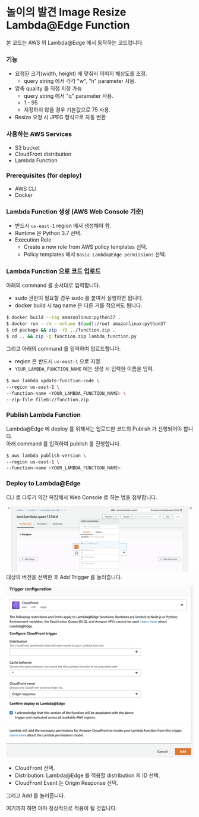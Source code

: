 # 놀이의 발견 Image Resize Lambda@Edge Function

본 코드는 AWS 의 Lambda@Edge 에서 동작하는 코드입니다.

### 기능
- 요청된 크기(width, height) 에 맞춰서 이미지 해상도를 조정.
    - query string 에서 각각 "w", "h" parameter 사용.
- 압축 quality 를 직접 지정 가능
    - query string 에서 "q" parameter 사용.
    - 1 - 95
    - 지정하지 않을 경우 기본값으로 75 사용.
- Resize 요청 시 JPEG 형식으로 자동 변환

### 사용하는 AWS Services
- S3 bucket
- CloudFront distribution
- Lambda Function

### Prerequisites (for deploy)
- AWS CLI
- Docker

### Lambda Function 생성 (AWS Web Console 기준)
- 반드시 ```us-east-1``` region 에서 생성해야 함.
- Runtime 은 Python 3.7 선택.
- Execution Role
    - Create a new role from AWS policy templates 선택.
    - Policy templates 에서 ```Basic Lambda@Edge permissions``` 선택.

### Lambda Function 으로 코드 업로드
아래의 command 를 순서대로 입력합니다.
- sudo 권한이 필요할 경우 sudo 를 붙여서 실행하면 됩니다.
- docker build 시 tag name 은 다른 거를 적으셔도 됩니다.
```bash
$ docker build --tag amazonlinux:python37 .
$ docker run --rm --volume $(pwd):/root amazonlinux:python37
$ cd package && zip -r9 ../function.zip .
$ cd .. && zip -g function.zip lambda_function.py
```

그리고 아래의 command 를 입력하여 업로드합니다.
- region 은 반드시 ```us-east-1``` 으로 지정.
- ```YOUR_LAMBDA_FUNCTION_NAME``` 에는 생성 시 입력한 이름을 입력.
```bash
$ aws lambda update-function-code \
--region us-east-1 \
--function-name <YOUR_LAMBDA_FUNCTION_NAME> \
--zip-file fileb://function.zip
```

### Publish Lambda Function
Lambda@Edge 에 deploy 를 위해서는 업로드한 코드의 Publish 가 선행되어야 합니다.  
아래 command 를 입력하여 publish 를 진행합니다.
```bash
$ aws lambda publish-version \
--region us-east-1 \
--function-name <YOUR_LAMBDA_FUNCTION_NAME>
```

### Deploy to Lambda@Edge
CLI 로 다루기 약간 복잡해서 Web Console 로 하는 법을 첨부합니다.

![Step 1](./images/step1.png)
대상의 버전을 선택한 후 Add Trigger 를 눌러줍니다.

![Step 2](./images/step2.png)
- CloudFront 선택.
- Distribution: Lambda@Edge 를 적용할 distribution 의 ID 선택.
- CloudFront Event 는 Origin Response 선택.

그리고 Add 를 눌러줍니다.

여기까지 하면 아마 정상적으로 적용이 될 것입니다.